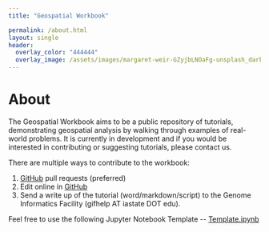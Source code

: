 ```yaml
---
title: "Geospatial Workbook"

permalink: /about.html
layout: single
header:
  overlay_color: "444444"
  overlay_image: /assets/images/margaret-weir-GZyjbLNOaFg-unsplash_dark.jpg
---
```


# About

The Geospatial Workbook aims to be a public repository of tutorials, demonstrating geospatial analysis by walking through examples of real-world problems. It is currently in development and if you would be interested in contributing or suggesting tutorials, please contact us.

There are multiple ways to contribute to the workbook:

1. [GitHub](https://github.com/ISUgenomics/geospatialworkbook) pull requests (preferred)
2. Edit online in [GitHub](https://github.com/ISUgenomics/geospatialworkbook)
3. Send a write up of the tutorial (word/markdown/script) to the Genome Informatics Facility (gifhelp AT iastate DOT edu).

Feel free to use the following Jupyter Notebook Template -- [Template.ipynb](https://geospatial.101workbook.org/tutorials/Template.ipynb)
